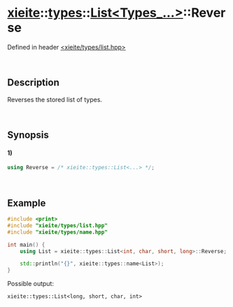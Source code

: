 # [xieite](../../../../../xieite.md)\:\:[types](../../../../../types.md)\:\:[List<Types_...>](../../../list.md)\:\:Reverse
Defined in header [<xieite/types/list.hpp>](../../../../../../include/xieite/types/list.hpp)

&nbsp;

## Description
Reverses the stored list of types.

&nbsp;

## Synopsis
#### 1)
```cpp
using Reverse = /* xieite::types::List<...> */;
```

&nbsp;

## Example
```cpp
#include <print>
#include "xieite/types/list.hpp"
#include "xieite/types/name.hpp"

int main() {
    using List = xieite::types::List<int, char, short, long>::Reverse;

    std::println("{}", xieite::types::name<List>);
}
```
Possible output:
```
xieite::types::List<long, short, char, int>
```
